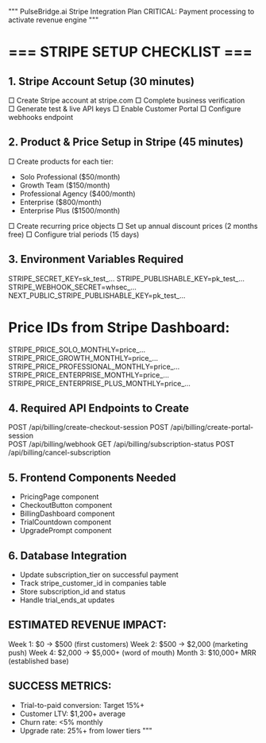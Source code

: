 """
PulseBridge.ai Stripe Integration Plan
CRITICAL: Payment processing to activate revenue engine
"""

# === STRIPE SETUP CHECKLIST ===

## 1. Stripe Account Setup (30 minutes)
□ Create Stripe account at stripe.com
□ Complete business verification  
□ Generate test & live API keys
□ Enable Customer Portal
□ Configure webhooks endpoint

## 2. Product & Price Setup in Stripe (45 minutes)
□ Create products for each tier:
  - Solo Professional ($50/month)
  - Growth Team ($150/month) 
  - Professional Agency ($400/month)
  - Enterprise ($800/month)
  - Enterprise Plus ($1500/month)

□ Create recurring price objects
□ Set up annual discount prices (2 months free)
□ Configure trial periods (15 days)

## 3. Environment Variables Required
STRIPE_SECRET_KEY=sk_test_...
STRIPE_PUBLISHABLE_KEY=pk_test_...
STRIPE_WEBHOOK_SECRET=whsec_...
NEXT_PUBLIC_STRIPE_PUBLISHABLE_KEY=pk_test_...

# Price IDs from Stripe Dashboard:
STRIPE_PRICE_SOLO_MONTHLY=price_...
STRIPE_PRICE_GROWTH_MONTHLY=price_...
STRIPE_PRICE_PROFESSIONAL_MONTHLY=price_...
STRIPE_PRICE_ENTERPRISE_MONTHLY=price_...
STRIPE_PRICE_ENTERPRISE_PLUS_MONTHLY=price_...

## 4. Required API Endpoints to Create
POST /api/billing/create-checkout-session
POST /api/billing/create-portal-session  
POST /api/billing/webhook
GET /api/billing/subscription-status
POST /api/billing/cancel-subscription

## 5. Frontend Components Needed
- PricingPage component
- CheckoutButton component  
- BillingDashboard component
- TrialCountdown component
- UpgradePrompt component

## 6. Database Integration
- Update subscription_tier on successful payment
- Track stripe_customer_id in companies table
- Store subscription_id and status
- Handle trial_ends_at updates

## ESTIMATED REVENUE IMPACT:
Week 1: $0 → $500 (first customers)
Week 2: $500 → $2,000 (marketing push)
Week 4: $2,000 → $5,000+ (word of mouth)
Month 3: $10,000+ MRR (established base)

## SUCCESS METRICS:
- Trial-to-paid conversion: Target 15%+
- Customer LTV: $1,200+ average
- Churn rate: <5% monthly
- Upgrade rate: 25%+ from lower tiers
"""